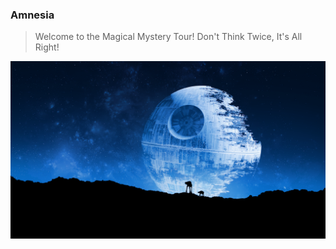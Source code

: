 ### Amnesia 
> Welcome to the Magical Mystery Tour! Don't Think Twice, It's All Right!

![stars](/assets/pics/starwars.png)
